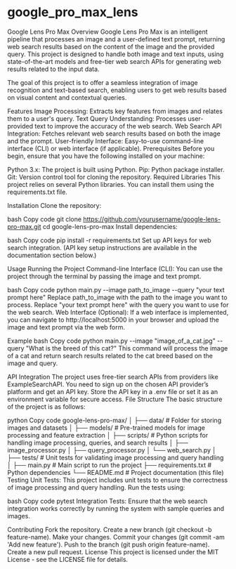 # google_pro_max_lens
Google Lens Pro Max
Overview
Google Lens Pro Max is an intelligent pipeline that processes an image and a user-defined text prompt, returning web search results based on the content of the image and the provided query. This project is designed to handle both image and text inputs, using state-of-the-art models and free-tier web search APIs for generating web results related to the input data.

The goal of this project is to offer a seamless integration of image recognition and text-based search, enabling users to get web results based on visual content and contextual queries.

Features
Image Processing: Extracts key features from images and relates them to a user's query.
Text Query Understanding: Processes user-provided text to improve the accuracy of the web search.
Web Search API Integration: Fetches relevant web search results based on both the image and the prompt.
User-friendly Interface: Easy-to-use command-line interface (CLI) or web interface (if applicable).
Prerequisites
Before you begin, ensure that you have the following installed on your machine:

Python 3.x: The project is built using Python.
Pip: Python package installer.
Git: Version control tool for cloning the repository.
Required Libraries
This project relies on several Python libraries. You can install them using the requirements.txt file.

Installation
Clone the repository:

bash
Copy code
git clone https://github.com/yourusername/google-lens-pro-max.git
cd google-lens-pro-max
Install dependencies:

bash
Copy code
pip install -r requirements.txt
Set up API keys for web search integration. (API key setup instructions are available in the documentation section below.)

Usage
Running the Project
Command-line Interface (CLI): You can use the project through the terminal by passing the image and text prompt.

bash
Copy code
python main.py --image path_to_image --query "your text prompt here"
Replace path_to_image with the path to the image you want to process.
Replace "your text prompt here" with the query you want to use for the web search.
Web Interface (Optional): If a web interface is implemented, you can navigate to http://localhost:5000 in your browser and upload the image and text prompt via the web form.

Example
bash
Copy code
python main.py --image "image_of_a_cat.jpg" --query "What is the breed of this cat?"
This command will process the image of a cat and return search results related to the cat breed based on the image and query.

API Integration
The project uses free-tier search APIs from providers like ExampleSearchAPI.
You need to sign up on the chosen API provider’s platform and get an API key.
Store the API key in a .env file or set it as an environment variable for secure access.
File Structure
The basic structure of the project is as follows:

python
Copy code
google-lens-pro-max/
│
├── data/                # Folder for storing images and datasets
│
├── models/              # Pre-trained models for image processing and feature extraction
│
├── scripts/             # Python scripts for handling image processing, queries, and search results
│   ├── image_processor.py
│   ├── query_processor.py
│   └── web_search.py
│
├── tests/               # Unit tests for validating image processing and query handling
│
├── main.py              # Main script to run the project
├── requirements.txt     # Python dependencies
└── README.md            # Project documentation (this file)
Testing
Unit Tests: This project includes unit tests to ensure the correctness of image processing and query handling. Run the tests using:

bash
Copy code
pytest
Integration Tests: Ensure that the web search integration works correctly by running the system with sample queries and images.

Contributing
Fork the repository.
Create a new branch (git checkout -b feature-name).
Make your changes.
Commit your changes (git commit -am 'Add new feature').
Push to the branch (git push origin feature-name).
Create a new pull request.
License
This project is licensed under the MIT License - see the LICENSE file for details.

